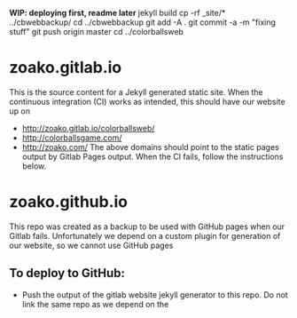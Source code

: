 **WIP: deploying first, readme later**
jekyll build
cp -rf _site/* ../cbwebbackup/
cd ../cbwebbackup
git add -A .
git commit -a -m "fixing stuff"
git push origin master
cd ../colorballsweb

# zoako.gitlab.io
This is the source content for a Jekyll generated static site.
When the continuous integration (CI) works as intended, this should have our website up on
- http://zoako.gitlab.io/colorballsweb/
- http://colorballsgame.com/
- http://zoako.com/
The above domains should point to the static pages output by Gitlab Pages output.
When the CI fails, follow the instructions below.

# zoako.github.io
This repo was created as a backup to be used with GitHub pages when our Gitlab fails. Unfortunately we depend on a custom plugin for generation of our website, so we cannot use GitHub pages 

## To deploy to GitHub:
- Push the output of the gitlab website jekyll generator to this repo. Do not link the same repo as we depend on the 